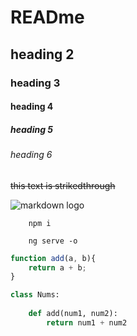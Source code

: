<!--Headings-->

# READme
## heading 2
### heading 3
#### heading 4
##### heading 5
###### heading 6




<!--Strikethrough-->
~~this text is strikedthrough~~ 



<!--image-->
![markdown logo](https://markdown-here.com/img/icon256.png)


<!--Github Markdown -->
<!--Code Blocks -->

```commands
    npm i

    ng serve -o 
```


```javascript
function add(a, b){
    return a + b;
}
```


```python
class Nums:
    
    def add(num1, num2):
        return num1 + num2 
   
```

 